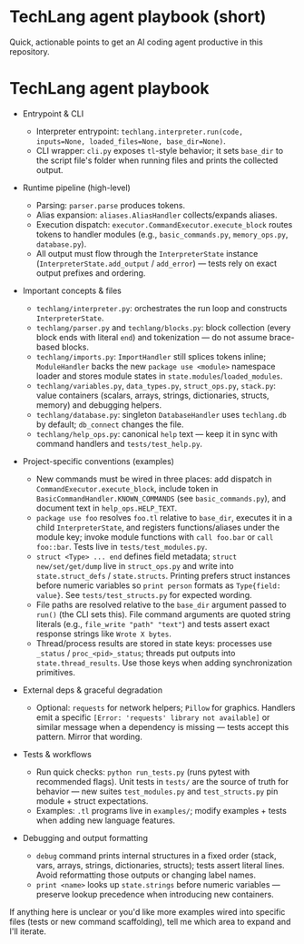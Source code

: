 # TechLang agent playbook (short)

Quick, actionable points to get an AI coding agent productive in this repository.
# TechLang agent playbook

- Entrypoint & CLI
	- Interpreter entrypoint: `techlang.interpreter.run(code, inputs=None, loaded_files=None, base_dir=None)`.
	- CLI wrapper: `cli.py` exposes `tl`-style behavior; it sets `base_dir` to the script file's folder when running files and prints the collected output.

- Runtime pipeline (high-level)
	- Parsing: `parser.parse` produces tokens.
	- Alias expansion: `aliases.AliasHandler` collects/expands aliases.
	- Execution dispatch: `executor.CommandExecutor.execute_block` routes tokens to handler modules (e.g., `basic_commands.py`, `memory_ops.py`, `database.py`).
	- All output must flow through the `InterpreterState` instance (`InterpreterState.add_output` / `add_error`) — tests rely on exact output prefixes and ordering.

- Important concepts & files
	- `techlang/interpreter.py`: orchestrates the run loop and constructs `InterpreterState`.
	- `techlang/parser.py` and `techlang/blocks.py`: block collection (every block ends with literal `end`) and tokenization — do not assume brace-based blocks.
	- `techlang/imports.py`: `ImportHandler` still splices tokens inline; `ModuleHandler` backs the new `package use <module>` namespace loader and stores module states in `state.modules`/`loaded_modules`.
	- `techlang/variables.py`, `data_types.py`, `struct_ops.py`, `stack.py`: value containers (scalars, arrays, strings, dictionaries, structs, memory) and debugging helpers.
	- `techlang/database.py`: singleton `DatabaseHandler` uses `techlang.db` by default; `db_connect` changes the file.
	- `techlang/help_ops.py`: canonical `help` text — keep it in sync with command handlers and `tests/test_help.py`.

- Project-specific conventions (examples)
	- New commands must be wired in three places: add dispatch in `CommandExecutor.execute_block`, include token in `BasicCommandHandler.KNOWN_COMMANDS` (see `basic_commands.py`), and document text in `help_ops.HELP_TEXT`.
	- `package use foo` resolves `foo.tl` relative to `base_dir`, executes it in a child `InterpreterState`, and registers functions/aliases under the module key; invoke module functions with `call foo.bar` or `call foo::bar`. Tests live in `tests/test_modules.py`.
	- `struct <Type> ... end` defines field metadata; `struct new/set/get/dump` live in `struct_ops.py` and write into `state.struct_defs` / `state.structs`. Printing prefers struct instances before numeric variables so `print person` formats as `Type{field: value}`. See `tests/test_structs.py` for expected wording.
	- File paths are resolved relative to the `base_dir` argument passed to `run()` (the CLI sets this). File command arguments are quoted string literals (e.g., `file_write "path" "text"`) and tests assert exact response strings like `Wrote X bytes`.
	- Thread/process results are stored in state keys: processes use `_status` / `proc_<pid>_status`; threads put outputs into `state.thread_results`. Use those keys when adding synchronization primitives.

- External deps & graceful degradation
	- Optional: `requests` for network helpers; `Pillow` for graphics. Handlers emit a specific `[Error: 'requests' library not available]` or similar message when a dependency is missing — tests accept this pattern. Mirror that wording.

- Tests & workflows
	- Run quick checks: `python run_tests.py` (runs pytest with recommended flags). Unit tests in `tests/` are the source of truth for behavior — new suites `test_modules.py` and `test_structs.py` pin module + struct expectations.
	- Examples: `.tl` programs live in `examples/`; modify examples + tests when adding new language features.

- Debugging and output formatting
	- `debug` command prints internal structures in a fixed order (stack, vars, arrays, strings, dictionaries, structs); tests assert literal lines. Avoid reformatting those outputs or changing label names.
	- `print <name>` looks up `state.strings` before numeric variables — preserve lookup precedence when introducing new containers.

If anything here is unclear or you'd like more examples wired into specific files (tests or new command scaffolding), tell me which area to expand and I'll iterate.

```
